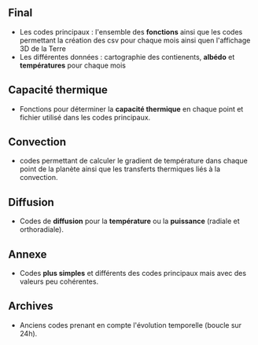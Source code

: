## Final

- Les codes principaux  : l'ensemble des **fonctions** ainsi que les codes permettant la création des csv pour chaque mois ainsi quen l'affichage 3D de la Terre
- Les différentes données : cartographie des contienents, **albédo** et **températures** pour chaque mois

## Capacité thermique

- Fonctions pour déterminer la **capacité thermique** en chaque point et fichier utilisé dans les codes principaux.

## Convection

- codes permettant de calculer le gradient de température dans chaque point de la planète ainsi que les transferts thermiques liés à la convection.

## Diffusion

- Codes de **diffusion** pour la **température** ou la **puissance** (radiale et orthoradiale).

## Annexe

- Codes **plus simples** et différents des codes principaux mais avec des valeurs peu cohérentes.

## Archives

- Anciens codes prenant en compte l'évolution temporelle (boucle sur 24h).
